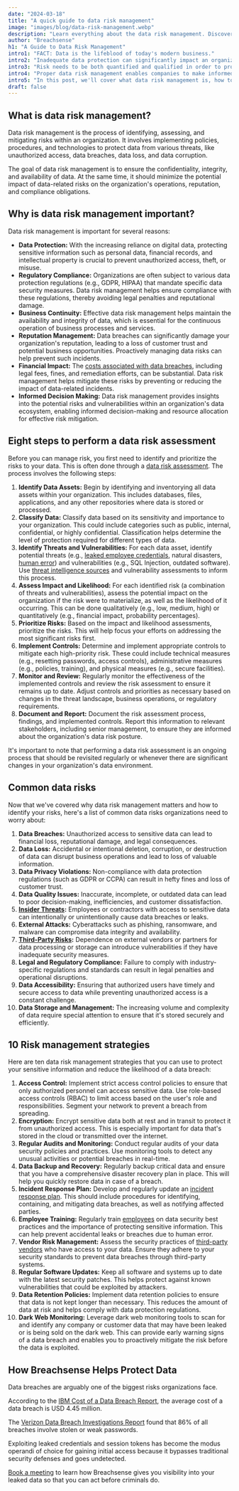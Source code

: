 ```yaml
---
date: "2024-03-18"
title: "A quick guide to data risk management"
image: "images/blog/data-risk-management.webp"
description: "Learn everything about the data risk management. Discover everything you need to know about data risk management plus the top risk mitigation strategies."
author: "Breachsense"
h1: "A Guide to Data Risk Management"
intro1: "FACT: Data is the lifeblood of today's modern business."
intro2: "Inadequate data protection can significantly impact an organization's ability to function."
intro3: "Risk needs to be both quantified and qualified in order to properly secure it."
intro4: "Proper data risk management enables companies to make informed decisions and protect their sensitive data."
intro5: "In this post, we'll cover what data risk management is, how to perform a data risk assessment, common risks businesses face, and several risk mitigation strategies you can implement to protect your assets."
draft: false
---
```

## What is data risk management?

Data risk management is the process of identifying, assessing, and mitigating risks within an organization. It involves implementing policies, procedures, and technologies to protect data from various threats, like unauthorized access, data breaches, data loss, and data corruption.

The goal of data risk management is to ensure the confidentiality, integrity, and availability of data. At the same time, it should minimize the potential impact of data-related risks on the organization's operations, reputation, and compliance obligations.

## Why is data risk management important?

Data risk management is important for several reasons:

- **Data Protection:** With the increasing reliance on digital data, protecting sensitive information such as personal data, financial records, and intellectual property is crucial to prevent unauthorized access, theft, or misuse.
- **Regulatory Compliance:** Organizations are often subject to various data protection regulations (e.g., GDPR, HIPAA) that mandate specific data security measures. Data risk management helps ensure compliance with these regulations, thereby avoiding legal penalties and reputational damage.
- **Business Continuity:** Effective data risk management helps maintain the availability and integrity of data, which is essential for the continuous operation of business processes and services.
- **Reputation Management:** Data breaches can significantly damage your organization's reputation, leading to a loss of customer trust and potential business opportunities. Proactively managing data risks can help prevent such incidents.
- **Financial Impact:** The [costs associated with data breaches](https://www.breachsense.com/blog/data-breach-consequences/), including legal fees, fines, and remediation efforts, can be substantial. Data risk management helps mitigate these risks by preventing or reducing the impact of data-related incidents.
- **Informed Decision Making:** Data risk management provides insights into the potential risks and vulnerabilities within an organization's data ecosystem, enabling informed decision-making and resource allocation for effective risk mitigation.

## Eight steps to perform a data risk assessment

Before you can manage risk, you first need to identify and prioritize the risks to your data. This is often done through a [data risk assessment](https://www.breachsense.com/blog/data-risk-assessment/). The process involves the following steps:

1. **Identify Data Assets:** Begin by identifying and inventorying all data assets within your organization. This includes databases, files, applications, and any other repositories where data is stored or processed.
2. **Classify Data:** Classify data based on its sensitivity and importance to your organization. This could include categories such as public, internal, confidential, or highly confidential. Classification helps determine the level of protection required for different types of data.
3. **Identify Threats and Vulnerabilities:** For each data asset, identify potential threats (e.g., [leaked employee credentials](https://www.breachsense.com/dark-web-monitoring/), natural disasters, [human error](https://www.breachsense.com/blog/data-breach-human-error/)) and vulnerabilities (e.g., SQL Injection, outdated software). Use [threat intelligence sources](https://www.breachsense.com/) and vulnerability assessments to inform this process.
4. **Assess Impact and Likelihood:** For each identified risk (a combination of threats and vulnerabilities), assess the potential impact on the organization if the risk were to materialize, as well as the likelihood of it occurring. This can be done qualitatively (e.g., low, medium, high) or quantitatively (e.g., financial impact, probability percentages).
5. **Prioritize Risks:** Based on the impact and likelihood assessments, prioritize the risks. This will help focus your efforts on addressing the most significant risks first.
6. **Implement Controls:** Determine and implement appropriate controls to mitigate each high-priority risk. These could include technical measures (e.g., resetting passwords, access controls), administrative measures (e.g., policies, training), and physical measures (e.g., secure facilities).
7. **Monitor and Review:** Regularly monitor the effectiveness of the implemented controls and review the risk assessment to ensure it remains up to date. Adjust controls and priorities as necessary based on changes in the threat landscape, business operations, or regulatory requirements.
8. **Document and Report:** Document the risk assessment process, findings, and implemented controls. Report this information to relevant stakeholders, including senior management, to ensure they are informed about the organization's data risk posture.

It's important to note that performing a data risk assessment is an ongoing process that should be revisited regularly or whenever there are significant changes in your organization's data environment.

## Common data risks

Now that we've covered why data risk management matters and how to identify your risks, here's a list of common data risks organizations need to worry about:

1. **Data Breaches:** Unauthorized access to sensitive data can lead to financial loss, reputational damage, and legal consequences.
2. **Data Loss:** Accidental or intentional deletion, corruption, or destruction of data can disrupt business operations and lead to loss of valuable information.
3. **Data Privacy Violations:** Non-compliance with data protection regulations (such as GDPR or CCPA) can result in hefty fines and loss of customer trust.
4. **Data Quality Issues:** Inaccurate, incomplete, or outdated data can lead to poor decision-making, inefficiencies, and customer dissatisfaction.
5. **[Insider Threats](https://www.breachsense.com/blog/insider-threat-data-breach/):** Employees or contractors with access to sensitive data can intentionally or unintentionally cause data breaches or leaks.
6. **External Attacks:** Cyberattacks such as phishing, ransomware, and malware can compromise data integrity and availability.
7. **[Third-Party Risks](https://www.breachsense.com/blog/third-party-data-breach/):** Dependence on external vendors or partners for data processing or storage can introduce vulnerabilities if they have inadequate security measures.
8. **Legal and Regulatory Compliance:** Failure to comply with industry-specific regulations and standards can result in legal penalties and operational disruptions.
9. **Data Accessibility:** Ensuring that authorized users have timely and secure access to data while preventing unauthorized access is a constant challenge.
10. **Data Storage and Management:** The increasing volume and complexity of data require special attention to ensure that it's stored securely and efficiently.

## 10 Risk management strategies

Here are ten data risk management strategies that you can use to protect your sensitive information and reduce the likelihood of a data breach:

1. **Access Control:** Implement strict access control policies to ensure that only authorized personnel can access sensitive data. Use role-based access controls (RBAC) to limit access based on the user's role and responsibilities. Segment your network to prevent a breach from spreading.
2. **Encryption:** Encrypt sensitive data both at rest and in transit to protect it from unauthorized access. This is especially important for data that's stored in the cloud or transmitted over the internet.
3. **Regular Audits and Monitoring:** Conduct regular audits of your data security policies and practices. Use monitoring tools to detect any unusual activities or potential breaches in real-time.
4. **Data Backup and Recovery:** Regularly backup critical data and ensure that you have a comprehensive disaster recovery plan in place. This will help you quickly restore data in case of a breach.
5. **Incident Response Plan:** Develop and regularly update an [incident response plan](https://www.breachsense.com/blog/data-breach-response-checklist/). This should include procedures for identifying, containing, and mitigating data breaches, as well as notifying affected parties.
6. **Employee Training:** Regularly train [employees](https://www.breachsense.com/blog/data-breach-human-error/) on data security best practices and the importance of protecting sensitive information. This can help prevent accidental leaks or breaches due to human error.
7. **Vendor Risk Management:** Assess the security practices of [third-party vendors](https://www.breachsense.com/blog/third-party-data-breach/) who have access to your data. Ensure they adhere to your security standards to prevent data breaches through third-party systems.
8. **Regular Software Updates:** Keep all software and systems up to date with the latest security patches. This helps protect against known vulnerabilities that could be exploited by attackers.
9. **Data Retention Policies:** Implement data retention policies to ensure that data is not kept longer than necessary. This reduces the amount of data at risk and helps comply with data protection regulations.
10. **Dark Web Monitoring:** Leverage dark web monitoring tools to scan for and identify any company or customer data that may have been leaked or is being sold on the dark web. This can provide early warning signs of a data breach and enables you to proactively mitigate the risk before the data is exploited.

## How Breachsense Helps Protect Data

Data breaches are arguably one of the biggest risks organizations face.

According to the [IBM Cost of a Data Breach Report](https://www.ibm.com/reports/data-breach), the average cost of a data breach is USD 4.45 million.

The [Verizon Data Breach Investigations Report](https://www.verizon.com/business/resources/reports/dbir/) found that 86% of all breaches involve stolen or weak passwords.

Exploiting leaked credentials and session tokens has become the modus operandi of choice for gaining initial access because it bypasses traditional security defenses and goes undetected.

[Book a meeting](https://www.breachsense.com/book-demo/) to learn how Breachsense gives you visibility into your leaked data so that you can act before criminals do.
